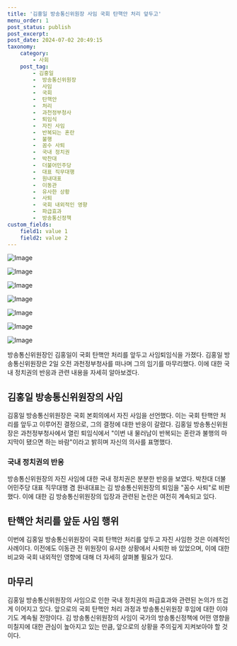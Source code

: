 ```yaml
---
title: '김홍일 방송통신위원장 사임 국회 탄핵안 처리 앞두고'
menu_order: 1
post_status: publish
post_excerpt: 
post_date: 2024-07-02 20:49:15
taxonomy:
    category:
        - 사회
    post_tag:
        - 김홍일
        -  방송통신위원장
        -  사임
        -  국회
        -  탄핵안
        -  처리
        -  과천정부청사
        -  퇴임식
        -  자진 사임
        -  반복되는 혼란
        -  불행
        -  꼼수 사퇴
        -  국내 정치권
        -  박찬대
        -  더불어민주당
        -  대표 직무대행
        -  원내대표
        -  이동관
        -  유사한 상황
        -  사퇴
        -  국회 내외적인 영향
        -  파급효과
        -  방송통신정책
custom_fields:
    field1: value 1
    field2: value 2
---
```


![Image](https://imgnews.pstatic.net/image/028/2024/07/02/0002696267_001_20240702160420961.jpg?type=w647)

![Image](https://imgnews.pstatic.net/image/028/2024/07/02/0002696267_002_20240702160420991.jpg?type=w647)

![Image](https://imgnews.pstatic.net/image/028/2024/07/02/0002696267_003_20240702160421025.jpg?type=w647)

![Image](https://imgnews.pstatic.net/image/028/2024/07/02/0002696267_004_20240702160421061.jpg?type=w647)

![Image](https://imgnews.pstatic.net/image/028/2024/07/02/0002696267_005_20240702160421093.jpg?type=w647)

![Image](https://imgnews.pstatic.net/image/028/2024/07/02/0002696267_006_20240702160421134.jpg?type=w647)

![Image](https://imgnews.pstatic.net/image/028/2024/07/02/0002696267_007_20240702160421172.jpg?type=w647)

방송통신위원장인 김홍일이 국회 탄핵안 처리를 앞두고 사임퇴임식을 가졌다. 김홍일 방송통신위원장은 2일 오전 과천정부청사를 떠나며 그의 임기를 마무리했다. 이에 대한 국내 정치권의 반응과 관련 내용을 자세히 알아보겠다.
## 김홍일 방송통신위원장의 사임
김홍일 방송통신위원장은 국회 본회의에서 자진 사임을 선언했다. 이는 국회 탄핵안 처리를 앞두고 이루어진 결정으로, 그의 결정에 대한 반응이 갈렸다. 김홍일 방송통신위원장은 과천정부청사에서 열린 퇴임식에서 "이번 내 물러남이 반복되는 혼란과 불행의 마지막이 됐으면 하는 바람"이라고 밝히며 자신의 의사를 표명했다.
### 국내 정치권의 반응
방송통신위원장의 자진 사임에 대한 국내 정치권은 분분한 반응을 보였다. 박찬대 더불어민주당 대표 직무대행 겸 원내대표는 김 방송통신위원장의 퇴임을 "꼼수 사퇴"로 비판했다. 이에 대한 김 방송통신위원장의 입장과 관련된 논란은 여전히 계속되고 있다.
## 탄핵안 처리를 앞둔 사임 행위
이번에 김홍일 방송통신위원장이 국회 탄핵안 처리를 앞두고 자진 사임한 것은 이례적인 사례이다. 이전에도 이동관 전 위원장이 유사한 상황에서 사퇴한 바 있었으며, 이에 대한 비교와 국회 내외적인 영향에 대해 더 자세히 살펴볼 필요가 있다.
## 마무리
김홍일 방송통신위원장의 사임으로 인한 국내 정치권의 파급효과와 관련된 논의가 뜨겁게 이어지고 있다. 앞으로의 국회 탄핵안 처리 과정과 방송통신위원장 후임에 대한 이야기도 계속될 전망이다. 김 방송통신위원장의 사임이 국가의 방송통신정책에 어떤 영향을 미칠지에 대한 관심이 높아지고 있는 만큼, 앞으로의 상황을 주의깊게 지켜보아야 할 것이다.
